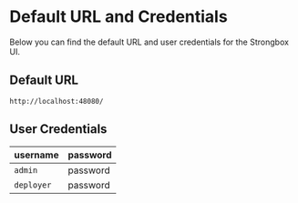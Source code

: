 # Default URL and Credentials

Below you can find the default URL and user credentials for the Strongbox UI.

## Default URL
 ```
 http://localhost:48080/
 ```
 
## User Credentials
  
| username   | password        | 
| ---------- |---------------- |
| `admin`    | password        |
| `deployer` | password        |
